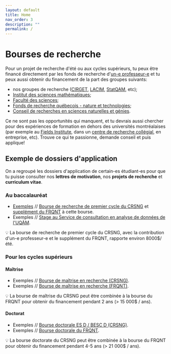 ```yaml
---
layout: default
title: Home
nav_order: 3
description: ""
permalink: /
---
```


# Bourses de recherche

Pour un projet de recherche d'été ou aux cycles supérieurs, tu peux être financé directement par les fonds de recherche d'[un-e professeur-e](https://math.uqam.ca/corps-professoral/professeurs/professeurs-reguliers/) et tu peux aussi obtenir du financement de la part des groupes suivants:

- nos groupes de recherche ([CIRGET](http://www.cirget.uqam.ca/fr/stages.html), [LACIM](http://lacim.uqam.ca/stages-postdoctoraux/), [StatQAM](https://statqam.uqam.ca/opportunites-de-recherche-et-bourses/), etc);
- [Institut des sciences mathématiques](http://ism.uqam.ca/accueil/bourses/);
- [Faculté des sciences](https://sciences.uqam.ca/en/soutien-financier.html);
- [Fonds de recherche québecois - nature et technologies](http://www.frqnt.gouv.qc.ca/bourses-et-subventions);
- [Conseil de recherches en sciences naturelles et génies](http://www.nserc-crsng.gc.ca/Students-Etudiants/UG-PC/USRA-BRPC_fra.asp).

Ce ne sont pas les opportunités qui manquent, et tu devrais aussi chercher pour des expériences de formation en dehors des universités montréalaises (par exemple au [Fields Institute](http://www.fields.utoronto.ca/activities/19-20/2019-fusrp), dans un [centre de recherche collégial](http://reseautranstech.qc.ca/cctt-par-nom/), en entreprise, etc). Trouve ce qui te passionne, demande conseil et puis applique!

## Exemple de dossiers d'application

On a regroupé les dossiers d'application de certain-es étudiant-es pour que tu puisse consulter nos **lettres de motivation**, nos **projets de recherche** et **curriculum vitae**.

### Au baccalauréat

- [Exemples]() // [Bourse de recherche de premier cycle du CRSNG](http://www.nserc-crsng.gc.ca/Students-Etudiants/UG-PC/USRA-BRPC_fra.asp) et [supplément du FRQNT](http://www.frqnt.gouv.qc.ca/fr/bourses-et-subventions/concours-anterieurs/bourse/supplements-aux-bourses-de-1er-cycle-en-milieu-academique-du-crsng-bpca--kt4i0gxl1453739737341) à cette bourse.
- Exemples // [Stage au Service de consultation en analyse de données de l'UQÀM](https://scad.uqam.ca/stages.html).

:bulb: La bourse de recherche de premier cycle du CRSNG, avec la contribution d'un-e professeur-e et le supplément du FRQNT, rapporte environ 8000$/été.

### Pour les cycles supérieurs

#### Maîtrise

 - Exemples // [Bourse de maîtrise en recherche (CRSNG)](http://www.nserc-crsng.gc.ca/Students-Etudiants/PG-CS/CGSM-BESCM_fra.asp).
 - Exemples // [Bourse de maîtrise en recherche (FRQNT)](http://www.frqnt.gouv.qc.ca/fr/bourses-et-subventions/concours-anterieurs/bourse/bourses-de-2supesup-et-3supesup-cycles-9hnncxo71406124185503).

:bulb: La bourse de maîtrise du CRSNG peut être combinée à la bourse du FRQNT pour obtenir du financement pendant 2 ans (> 15 000$ / ans).

#### Doctorat

 - Exemples // [Bourse doctorale ES D / BESC D (CRSNG)](http://www.nserc-crsng.gc.ca/Students-Etudiants/PG-CS/BellandPostgrad-BelletSuperieures_fra.asp).
 - Exemples // [Bourse doctorale du FRQNT]((http://www.frqnt.gouv.qc.ca/fr/bourses-et-subventions/concours-anterieurs/bourse/bourses-de-2supesup-et-3supesup-cycles-9hnncxo71406124185503)).

:bulb: La bourse doctorate du CRSNG peut être combinée à la bourse du FRQNT pour obtenir du financement pendant 4-5 ans (> 21 000$ / ans).
